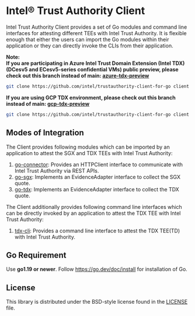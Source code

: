 # Intel® Trust Authority Client
Intel Trust Authority Client provides a set of Go modules and command line interfaces for attesting different TEEs with Intel Trust Authority.
It is flexible enough that either the users can import the Go modules within their application or they can directly invoke the CLIs from their application.  

**Note:**  
**If you are participating in Azure Intel Trust Domain Extension (Intel TDX) (DCesv5 and ECesv5-series confidential VMs) public preview, please check out this branch instead of main: [azure-tdx-preview](https://github.com/intel/trustauthority-client-for-go/tree/azure-tdx-preview)**
```sh
git clone https://github.com/intel/trustauthority-client-for-go client -b azure-tdx-preview
```
**If you are using GCP TDX environment, please check out this branch instead of main: [gcp-tdx-preview](https://github.com/intel/trustauthority-client-for-go/tree/gcp-tdx-preview)**
```sh
git clone https://github.com/intel/trustauthority-client-for-go client -b gcp-tdx-preview
```
## Modes of Integration

The Client provides following modules which can be imported by an application to attest the SGX and TDX TEEs with Intel Trust Authority:
1. [go-connector](./go-connector): Provides an HTTPClient interface to communicate with Intel Trust Authority via REST APIs.
2. [go-sgx](./go-sgx): Implements an EvidenceAdapter interface to collect the SGX quote.
3. [go-tdx](./go-tdx): Implements an EvidenceAdapter interface to collect the TDX quote.

The Client additionally provides following command line interfaces which can be directly invoked by an application to attest the TDX TEE with Intel Trust Authority:
1. [tdx-cli](./tdx-cli): Provides a command line interface to attest the TDX TEE(TD) with Intel Trust Authority.

## Go Requirement

Use <b>go1.19 or newer</b>. Follow https://go.dev/doc/install for installation of Go.

## License

This library is distributed under the BSD-style license found in the [LICENSE](./LICENSE)
file.
